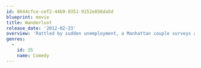 ```yaml
---
id: 8644cfce-cef2-44b9-8351-9152e856da5d
blueprint: movie
title: Wanderlust
release_date: '2012-02-23'
overview: 'Rattled by sudden unemployment, a Manhattan couple surveys alternative living options, ultimately deciding to experiment with living on a rural commune where free love rules.'
genres:
  -
    id: 35
    name: Comedy
---
```

